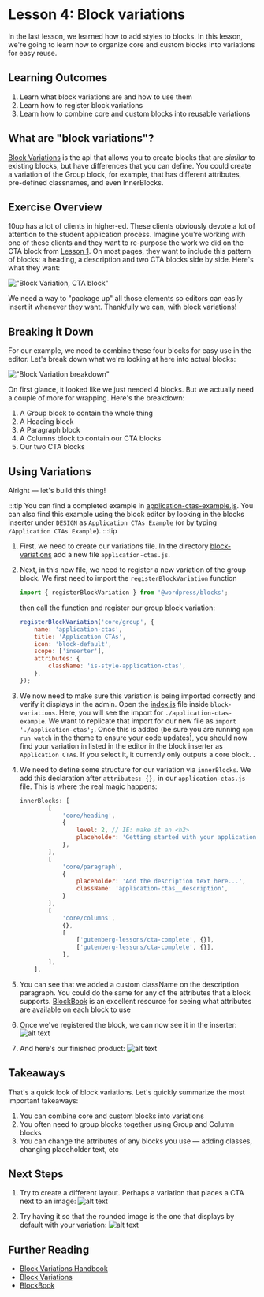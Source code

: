 # Lesson 4: Block variations

In the last lesson, we learned how to add styles to blocks. In this lesson, we're going to learn how to organize core and custom blocks into variations for easy reuse.

## Learning Outcomes

1. Learn what block variations are and how to use them
2. Learn how to register block variations
3. Learn how to combine core and custom blocks into reusable variations

## What are "block variations"?

[Block Variations](https://developer.wordpress.org/block-editor/reference-guides/block-api/block-variations/) is the api that allows you to create blocks that are _similar_ to existing blocks, but have differences that you can define. You could create a variation of the Group block, for example, that has different attributes, pre-defined classnames, and even InnerBlocks.

## Exercise Overview

10up has a lot of clients in higher-ed. These clients obviously devote a lot of attention to the student application process. Imagine you're working with one of these clients and they want to re-purpose the work we did on the CTA block from [Lesson 1](02-cta-lesson.md). On most pages, they want to include this pattern of blocks: a heading, a description and two CTA blocks side by side. Here's what they want:

!["Block Variation, CTA block"](/img/variations-block-cta-1.png)

We need a way to "package up" all those elements so editors can easily insert it whenever they want. Thankfully we can, with block variations!

## Breaking it Down

For our example, we need to combine these four blocks for easy use in the editor. Let's break down what we're looking at here into actual blocks:

!["Block Variation breakdown"](/img/variations-block-cta-2.png)

On first glance, it looked like we just needed 4 blocks. But we actually need a couple of more for wrapping. Here's the breakdown:

1. A Group block to contain the whole thing
2. A Heading block
3. A Paragraph block
4. A Columns block to contain our CTA blocks
5. Our two CTA blocks

## Using Variations

Alright — let's build this thing!

:::tip
You can find a completed example in [application-ctas-example.js](https://gitlab.10up.com/exercises/gutenberg-lessons/-/tree/trunk/themes/10up-theme/includes/block-variations/application-ctas-example.js). You can also find this example using the block editor by looking in the blocks inserter under `DESIGN` as `Application CTAs Example` (or by typing `/Application CTAs Example`).
:::tip

1. First, we need to create our variations file. In the directory [block-variations](https://gitlab.10up.com/exercises/gutenberg-lessons/-/tree/trunk/themes/10up-theme/includes/block-variations) add a new file `application-ctas.js`.
2. Next, in this new file, we need to register a new variation of the group block. We first need to import the `registerBlockVariation` function

   ```js
   import { registerBlockVariation } from '@wordpress/blocks';
   ```

   then call the function and register our group block variation:

	```js
	registerBlockVariation('core/group', {
		name: 'application-ctas',
		title: 'Application CTAs',
		icon: 'block-default',
		scope: ['inserter'],
		attributes: {
			className: 'is-style-application-ctas',
		},
	});
	```

3. We now need to make sure this variation is being imported correctly and verify it displays in the admin. Open the [index.js](https://gitlab.10up.com/exercises/gutenberg-lessons/-/tree/trunk/themes/10up-theme/includes/block-variations/index.js) file inside `block-variations`. Here, you will see the import for `./application-ctas-example`. We want to replicate that import for our new file as `import './application-ctas';`. Once this is added (be sure you are running `npm run watch` in the theme to ensure your code updates), you should now find your variation in listed in the editor in the block inserter as `Application CTAs`. If you select it, it currently only outputs a core block. .
4. We need to define some structure for our variation via `innerBlocks`. We add this declaration after `attributes: {},` in our `application-ctas.js` file. This is where the real magic happens:

	```js
	innerBlocks: [
			[
				'core/heading',
				{
					level: 2, // IE: make it an <h2>
					placeholder: 'Getting started with your application',
				},
			],
			[
				'core/paragraph',
				{
					placeholder: 'Add the description text here...',
					className: 'application-ctas__description',
				}
			],
			[
				'core/columns',
				{},
				[
					['gutenberg-lessons/cta-complete', {}],
					['gutenberg-lessons/cta-complete', {}],
				],
			],
		],
	```

5. You can see that we added a custom className on the description paragraph. You could do the same for any of the attributes that a block supports. [BlockBook](https://youknowriad.github.io/blockbook/block/) is an excellent resource for seeing what attributes are available on each block to use

6. Once we've registered the block, we can now see it in the inserter:
![alt text](/img/applications-cta-inserter.png "CTA block inserter")

7. And here's our finished product:
![alt text](/img/applications-cta-blank.png "CTA block inserter")

## Takeaways

That's a quick look of block variations. Let's quickly summarize the most important takeaways:

1. You can combine core and custom blocks into variations
2. You often need to group blocks together using Group and Column blocks
3. You can change the attributes of any blocks you use — adding classes, changing placeholder text, etc

## Next Steps

1. Try to create a different layout. Perhaps a variation that places a CTA next to an image:
![alt text](/img/variations-block-next-steps-1.png "CTA + image")

2. Try having it so that the rounded image is the one that displays by default with your variation:
![alt text](/img/variations-block-next-steps-2.png "CTA + image rounded")

## Further Reading

* [Block Variations Handbook](https://developer.wordpress.org/block-editor/reference-guides/block-api/block-variations/)
* [Block Variations](https://css-tricks.com/how-to-use-block-variations-in-wordpress/)
* [BlockBook](https://youknowriad.github.io/blockbook/block/)
